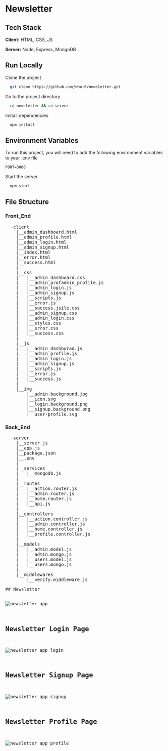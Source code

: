 # Newsletter

## Tech Stack

**Client:** HTML, CSS, JS

**Server:** Node, Express, MongoDB

## Run Locally

Clone the project

```bash
  git clone https://github.com/who-0/newsletter.git
```

Go to the project directory

```bash
  cd newsletter && cd server
```

Install dependencies

```bash
  npm install
```

## Environment Variables

To run this project, you will need to add the following environment variables to your .env file

`PORT=3000`

Start the server

```bash
  npm start
```

<h2>File Structure</h2>
<h3>Front_End</h3>
<pre>
  -client
    |__admin_dashboard.html
    |__admin_profile.html
    |__admin_login.html
    |__admin_signup.html
    |__index.html
    |__error.html
    |__success.html
    |
    |__css
    |   |__admin_dashboard.css
    |   |__admin_profadmin_profile.js
    |   |__admin_login.js
    |   |__admin_signup.js
    |   |__scripts.js
    |   |__error.js
    |   |__success.jsile.css
    |   |__admin_signup.css
    |   |__admin_login.css
    |   |__styles.css
    |   |__error.css
    |   |__success.css
    |
    |__js
    |   |__admin_dashborad.js
    |   |__admin_profile.js
    |   |__admin_login.js
    |   |__admin_signup.js
    |   |__scripts.js
    |   |__error.js
    |   |__success.js
    |
    |__img
        |__admin-background.jpg
        |__icon.svg
        |__login.background.png
        |__signup.background.png
        |__user-profile.svg
</pre>

<h3>Back_End</h3>
<pre>
  -server
    |__server.js
    |__app.js
    |__package.json
    |__.env
    |
    |__services
    |   |__mongodb.js
    |
    |__routes
    |   |__action.router.js
    |   |__admin.router.js
    |   |__home.router.js
    |   |__api.js
    |
    |__controllers
    |   |__action.controller.js
    |   |__admin.controller.js
    |   |__home.controller.js
    |   |__profile.controller.js
    |
    |__models
    |   |__admin.model.js
    |   |__admin.mongo.js
    |   |__users.model.js
    |   |__users.mongo.js
    |
    |__middlewares
        |__verify.middleware.js
<pre>
## Newsletter

![newsletter app](https://user-images.githubusercontent.com/56252622/209477223-7f7d5526-ec6d-4dcc-8b0f-7f8f5210bc3e.png)

## Newsletter Login Page

![newsletter app login](https://user-images.githubusercontent.com/56252622/209477258-eb759025-a2b4-4da0-852d-5ee1bba9ef14.png)

## Newsletter Signup Page

![newsletter app signup](https://user-images.githubusercontent.com/56252622/209477273-de4decbd-553e-4586-9ec9-6a5646356172.png)

## Newsletter Profile Page

![newsletter app profile](https://user-images.githubusercontent.com/56252622/210786331-78d93c87-7ab0-4eb9-86e6-f71c7fe01297.png)
